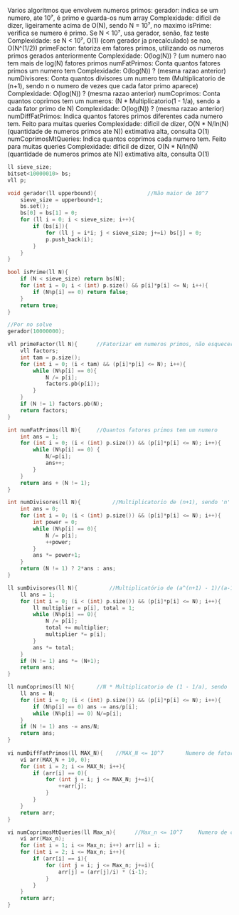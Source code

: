 Varios algoritmos que envolvem numeros primos:
    gerador: indica se um numero, ate 10⁷, é primo e guarda-os num array
             Complexidade: dificil de dizer, ligeiramente acima de O(N), sendo N = 10⁷, no maximo
    isPrime: verifica se numero é primo. Se N < 10⁷, usa gerador, senão, faz teste
             Complexidade: se N < 10⁷, O(1) (com gerador ja precalculado)
                           se nao, O(N^(1/2))
    primeFactor: fatoriza em fatores primos, utilizando os numeros primos gerados anteriormente
                 Complexidade: O(log(N)) ? (um numero nao tem mais de log(N) fatores primos
    numFatPrimos: Conta quantos fatores primos um numero tem
                  Complexidade: O(log(N)) ? (mesma razao anterior)
    numDivisores: Conta quantos divisores um numero tem (Multiplicatorio de (n+1), sendo n o numero de vezes que cada fator primo aparece)
                  Complexidade: O(log(N)) ? (mesma razao anterior)
    numCoprimos: Conta quantos coprimos tem um numeros: (N * Multiplicatorio(1 - 1/a), sendo a cada fator primo de N)
                 Complexidade: O(log(N)) ? (mesma razao anterior)
    numDiffFatPrimos: Indica quantos fatores primos diferentes cada numero tem. Feito para muitas queries
                      Complexidade: dificil de dizer, O(N * N/ln(N) (quantidade de numeros primos ate N)) extimativa alta, consulta O(1)
    numCoprimosMtQueries: Indica quantos coprimos cada numero tem. Feito para muitas queries
                      Complexidade: dificil de dizer, O(N * N/ln(N) (quantidade de numeros primos ate N)) extimativa alta, consulta O(1)

```c++
ll sieve_size;
bitset<10000010> bs;
vll p;

void gerador(ll upperbound){                //Não maior de 10^7
	sieve_size = upperbound+1;
	bs.set();
	bs[0] = bs[1] = 0;
	for (ll i = 0; i < sieve_size; i++){
		if (bs[i]){
			for (ll j = i*i; j < sieve_size; j+=i) bs[j] = 0;
			p.push_back(i);
		}
	}
}

bool isPrime(ll N){
	if (N < sieve_size) return bs[N];
	for (int i = 0; i < (int) p.size() && p[i]*p[i] <= N; i++){
		if (N%p[i] == 0) return false;
	}
	return true;
}

//Por no solve
gerador(10000000);

vll primeFactor(ll N){      //Fatorizar em numeros primos, não esquecer de gerar numeros primos
	vll factors;
    int tam = p.size();
	for (int i = 0; (i < tam) && (p[i]*p[i] <= N); i++){
		while (N%p[i] == 0){
			N /= p[i];
			factors.pb(p[i]);
		}
	}
	if (N != 1) factors.pb(N);
	return factors;
}

int numFatPrimos(ll N){     //Quantos fatores primos tem um numero
	int ans = 1;
	for (int i = 0; (i < (int) p.size()) && (p[i]*p[i] <= N); i++){
		while (N%p[i] == 0) {
			N/=p[i];
			ans++;
		}
	}
	return ans + (N != 1);
}

int numDivisores(ll N){          //Multiplicatorio de (n+1), sendo 'n' o numero de vezes que cada fator primos aparece
	int ans = 0;
	for (int i = 0; (i < (int) p.size()) && (p[i]*p[i] <= N); i++){
		int power = 0;
		while (N%p[i] == 0){
			N /= p[i];
			++power;
		}
		ans *= power+1;
	}
	return (N != 1) ? 2*ans : ans;
}

ll sumDivisores(ll N){          //Multiplicatório de (a^(n+1) - 1)/(a-1), sendo 'a' cada fator primo e 'n' o número de vezes que 'a' se repete
	ll ans = 1;
	for (int i = 0; (i < (int) p.size()) && (p[i]*p[i] <= N); i++){
		ll multiplier = p[i], total = 1;
		while (N%p[i] == 0){
			N /= p[i];
			total += multiplier;
			multiplier *= p[i];
		}
		ans *= total;
	}
	if (N != 1) ans *= (N+1);
	return ans;
}

ll numCoprimos(ll N){       //N * Multiplicatorio de (1 - 1/a), sendo 'a' cada fator primo de N
	ll ans = N;
	for (int i = 0; (i < (int) p.size()) && (p[i]*p[i] <= N); i++){
		if (N%p[i] == 0) ans -= ans/p[i];
		while (N%p[i] == 0) N/=p[i];
	}
	if (N != 1) ans -= ans/N;
	return ans;
}
 
vi numDiffFatPrimos(ll MAX_N){    //MAX_N <= 10^7       Numero de fatores primos diferentes para mt queries
	vi arr(MAX_N + 10, 0);
	for (int i = 2; i <= MAX_N; i++){
		if (arr[i] == 0){
			for (int j = i; j <= MAX_N; j+=i){
				++arr[j];
			}
		}
	}
	return arr;
}

vi numCoprimosMtQueries(ll Max_n){      //Max_n <= 10^7     Numero de coprimos para mt queries
	vi arr(Max_n);
	for (int i = 1; i <= Max_n; i++) arr[i] = i;
	for (int i = 2; i <= Max_n; i++){
		if (arr[i] == i){
			for (int j = i; j <= Max_n; j+=i){
				arr[j] = (arr[j]/i) * (i-1);
			}
		}
	}
	return arr;
}
```
